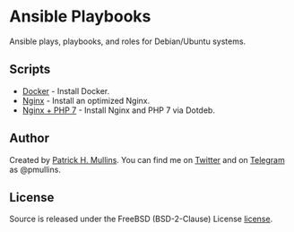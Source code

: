 # Ansible Playbooks

Ansible plays, playbooks, and roles for Debian/Ubuntu systems.

## Scripts

- [Docker](https://github.com/phmullins/ansible/tree/master/ansible_docker) - Install Docker.
- [Nginx](https://github.com/phmullins/ansible/tree/master/ansible_nginx) - Install an optimized Nginx.
- [Nginx + PHP 7](https://github.com/phmullins/ansible/tree/master/ansible_nginx_php7) - Install Nginx and PHP 7 via Dotdeb.

## Author
Created by [Patrick H. Mullins](http://www.pmullins.net). You can find me on  [Twitter](https://twitter.com/phmullins) and on [Telegram](https://telegram.org/) as @pmullins.

## License
Source is released under the FreeBSD (BSD-2-Clause) License [license](license.md).
